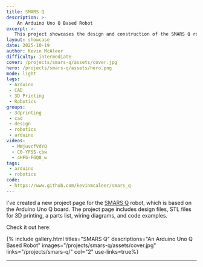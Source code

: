 ```yaml
---
title: SMARS Q
description: >-
    An Arduino Uno Q Based Robot
excerpt: >-
   This project showcases the design and construction of the SMARS Q robot, an Arduino Uno-based robot designed for various tasks.
layout: showcase
date: 2025-10-19
author: Kevin McAleer
difficulty: intermediate
cover: /projects/smars-q/assets/cover.jpg
hero: /projects/smars-q/assets/hero.png
mode: light
tags:
 - Arduino
 - CAD
 - 3D Printing
 - Robotics
groups:
 - 3dprinting
 - cad
 - design
 - robotics
 - arduino
videos:
  - MWjuvcfVdYQ
  - C0-YFSS-cbw
  - 4HFb-FGQ8_w
tags:
 - arduino
 - robotics
code:
 - https://www.github.com/kevinmcaleer/smars_q
---
```


I've created a new project page for the [SMARS Q](/projects/smars-q/) robot, which is based on the Arduino Uno Q board. The project page includes design files, STL files for 3D printing, a parts list, wiring diagrams, and code examples.

Check it out here:

{% include gallery.html titles="SMARS Q" descriptions="An Arduino Uno Q Based Robot" images="/projects/smars-q/assets/cover.jpg" links="/projects/smars-q/" col="2" use-links=true%}

---
